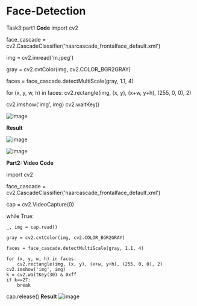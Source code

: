 # Face-Detection

Task3:part1
<b> Code</b>
import cv2

face_cascade = cv2.CascadeClassifier('haarcascade_frontalface_default.xml')

img = cv2.imread('m.jpeg')

gray = cv2.cvtColor(img, cv2.COLOR_BGR2GRAY)

faces = face_cascade.detectMultiScale(gray, 1.1, 4)

for (x, y, w, h) in faces:
    cv2.rectangle(img, (x, y), (x+w, y+h), (255, 0, 0), 2)

cv2.imshow('img', img)
cv2.waitKey()

![image](https://user-images.githubusercontent.com/85821857/125852607-4152b403-b55e-434f-a1f0-5927c6409173.png)

<b>Result</b>

![image](https://user-images.githubusercontent.com/85821857/125853011-be64694f-af08-4051-9195-47b8ac96afb1.png)

![image](https://user-images.githubusercontent.com/85821857/125853191-e38dac93-2f88-4352-ba30-d9d8347d34d4.png)


<b>Part2: Video</b>
<b>Code</b>

import cv2

face_cascade = cv2.CascadeClassifier('haarcascade_frontalface_default.xml')

cap = cv2.VideoCapture(0)

while True:

    _, img = cap.read()

    gray = cv2.cvtColor(img, cv2.COLOR_BGR2GRAY)

    faces = face_cascade.detectMultiScale(gray, 1.1, 4)

    for (x, y, w, h) in faces:
        cv2.rectangle(img, (x, y), (x+w, y+h), (255, 0, 0), 2)
    cv2.imshow('img', img)
    k = cv2.waitKey(30) & 0xff
    if k==27:
        break

cap.release()
<b>Result</b>
![image](https://user-images.githubusercontent.com/85821857/125854965-204f9728-2f1b-4455-a6dc-339f6e44d801.png)




